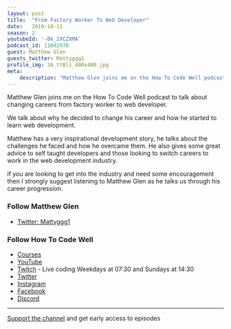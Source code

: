 ```yaml
---
layout: post
title:  "From Factory Worker To Web Developer"
date:   2019-10-11
season: 2
youtubeId: '-Bk_2XCZXMA'
podcast_id: 11602976
guest: Matthew Glen
guests_twitter: Mattyggg1
profile_img: 3A_ttBlz_400x400.jpg
meta:
    description: "Matthew Glen joins me on the How To Code Well podcast to talk about changing careers from factory worker to web developer."
---
```

Matthew Glen joins me on the How To Code Well podcast to talk about changing careers from factory worker to web developer.

We talk about why he decided to change his career and how he started to learn web development.

Matthew has a very inspirational development story, he talks about the challenges he faced and how he overcame them. He also gives some great advice to self taught developers and those looking to switch careers to work in the web development industry.

if you are looking to get into the industry and need some encouragement then I strongly suggest listening to Matthew Glen as he talks us through his career progression.

### Follow Matthew Glen
- [Twitter: Mattyggg1](https://twitter.com/Mattyggg1)


### Follow How To Code Well
- [Courses](http://howtocodewell.net)
- [YouTube](http://youtube.com/howtocodewell)
- [Twitch](http://twitch.tv/howtocodewell) - Live coding Weekdays at 07:30 and Sundays at 14:30
- [Twitter](https://twitter.com/howtocodewell)
- [Instagram](http://instagram.com/howtocodewell/)
- [Facebook](http://facebook.com/howtocodewell/)
- [Discord](http://howtocodewell.net/discord)

-------------------------------

[Support the channel](https://www.patreon.com/howToCodeWell) and get early access to episodes
